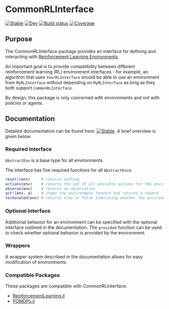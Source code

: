 # CommonRLInterface

[![Stable](https://img.shields.io/badge/docs-stable-blue.svg)](https://JuliaReinforcementLearning.github.io/CommonRLInterface.jl/stable)
[![Dev](https://img.shields.io/badge/docs-dev-blue.svg)](https://JuliaReinforcementLearning.github.io/CommonRLInterface.jl/dev)
[![Build status](https://github.com/JuliaReinforcementLearning/CommonRLInterface.jl/workflows/CI/badge.svg)](https://github.com/JuliaReinforcementLearning/CommonRLInterface.jl/actions)
[![Coverage](https://codecov.io/gh/JuliaReinforcementLearning/CommonRLInterface.jl/branch/master/graph/badge.svg)](https://codecov.io/gh/JuliaReinforcementLearning/CommonRLInterface.jl)
<!--[![Build Status](https://travis-ci.com/JuliaReinforcementLearning/CommonRLInterface.jl.svg?branch=master)](https://travis-ci.com/JuliaReinforcementLearning/CommonRLInterface.jl)-->

## Purpose

The CommonRLInterface package provides an interface for defining and interacting with [Reinforcement Learning Environments](http://incompleteideas.net/book/first/ebook/node28.html).

An important goal is to provide compatibility between different reinforcement learning (RL) environment interfaces - for example, an algorithm that uses `YourRLInterface` should be able to use an environment from `MyRLInterface` *without* depending on `MyRLInterface` as long as they both support `CommonRLInterface`.

By design, this package is only concerned with environments and *not* with policies or agents.

## Documentation

Detailed documentation can be found here: [![Stable](https://img.shields.io/badge/docs-stable-blue.svg)](https://JuliaReinforcementLearning.github.io/CommonRLInterface.jl/stable). A brief overview is given below:

### Required Interface

`AbstractEnv` is a base type for all environments.

The interface has five required functions for all `AbstractEnv`s:
```julia
reset!(env)     # returns nothing
actions(env)    # returns the set of all possible actions for the environment
observe(env)    # returns an observation
act!(env, a)    # steps the environment forward and returns a reward
terminated(env) # returns true or false indicating whether the environment has finished
```

### Optional Interface

Additional behavior for an environment can be specified with the optional interface outlined in the documentation. The `provided` function can be used to check whether optional behavior is provided by the environment.

### Wrappers

A wrapper system described in the documentation allows for easy modification of environments.

### Compatible Packages

These packages are compatible with CommonRLInterface:

- [ReinforcementLearning.jl](https://github.com/JuliaReinforcementLearning/ReinforcementLearning.jl)
- [POMDPs.jl](https://github.com/JuliaPOMDP/POMDPs.jl)
